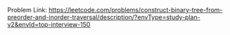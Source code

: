 Problem Link: https://leetcode.com/problems/construct-binary-tree-from-preorder-and-inorder-traversal/description/?envType=study-plan-v2&envId=top-interview-150

```
```
